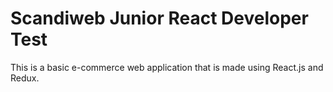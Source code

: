 # Scandiweb Junior React Developer Test
This is a basic e-commerce web application that is made using React.js and Redux.
